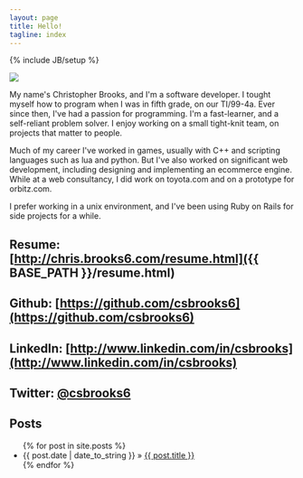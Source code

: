 ```yaml
---
layout: page
title: Hello!
tagline: index
---
```

{% include JB/setup %}

<img class="inset right" src="{{site.url}}/assets/images/chris128.jpg">

My name's Christopher Brooks, and I'm a software developer. I tought myself how to program when I was in fifth grade, on our TI/99-4a. Ever since then, I've had a passion for programming. I'm a fast-learner, and a self-reliant problem solver. I enjoy working on a small tight-knit team, on projects that matter to people.

Much of my career I've worked in games, usually with C++ and scripting languages such as lua and python. But I've also worked on significant web development, including designing and implementing an ecommerce engine. While at a web consultancy, I did work on toyota.com and on a prototype for orbitz.com.

I prefer working in a unix environment, and I've been using Ruby on Rails for side projects for a while.

## Resume: [http://chris.brooks6.com/resume.html]({{ BASE_PATH }}/resume.html)

## Github: [https://github.com/csbrooks6](https://github.com/csbrooks6)

## LinkedIn: [http://www.linkedin.com/in/csbrooks](http://www.linkedin.com/in/csbrooks)

## Twitter: [@csbrooks6](https://twitter.com/csbrooks6)

## Posts

<ul class="posts">
  {% for post in site.posts %}
    <li><span>{{ post.date | date_to_string }}</span> &raquo; <a href="{{ BASE_PATH }}{{ post.url }}">{{ post.title }}</a></li>
  {% endfor %}
</ul>
